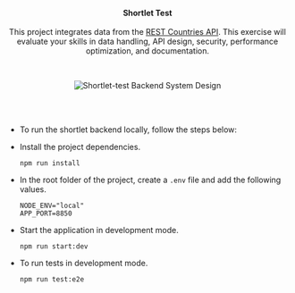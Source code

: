 <p align="center"><b>Shortlet Test</b> <br><br> This project integrates data from the <a href="https://restcountries.com/">REST Countries API</a>. This exercise will evaluate your skills in data handling, API design, security, performance optimization, and documentation. 
</p>

<br>

<p align="center">
    <img src="" alt="Shortlet-test Backend System Design" />
</p>


<br><br>

* To run the shortlet backend locally, follow the steps below:


* Install the project dependencies.
  ```
  npm run install
  ```

* In the root folder of the project, create a `.env` file and add the following values.
  ```
  NODE_ENV="local"
  APP_PORT=8850
  ```


* Start the application in development mode.
  ```
  npm run start:dev
  ```

* To run tests in development mode.
  ```
  npm run test:e2e
  ```
